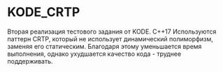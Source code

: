 # KODE_CRTP
 
Вторая реализация тестового задания от KODE. С++17 
Используются паттерн CRTP, который не использует динамический полиморфизм, заменяя его статическим. Благодаря этому уменьшается время выполнения, однако ухудшается качество кода - труднее поддерживать.
